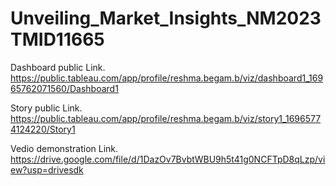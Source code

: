 # Unveiling_Market_Insights_NM2023TMID11665


Dashboard public Link. https://public.tableau.com/app/profile/reshma.begam.b/viz/dashboard1_16965762071560/Dashboard1

Story public Link. https://public.tableau.com/app/profile/reshma.begam.b/viz/story1_16965774124220/Story1

Vedio demonstration Link. https://drive.google.com/file/d/1DazOv7BvbtWBU9h5t41g0NCFTpD8qLzp/view?usp=drivesdk

